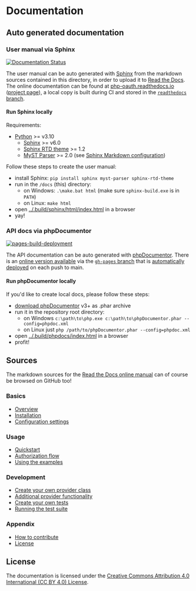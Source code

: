 # Documentation

## Auto generated documentation

### User manual via Sphinx

[![Documentation Status](https://readthedocs.org/projects/php-oauth/badge/?version=main)](https://php-oauth.readthedocs.io/en/main/?badge=main)

The user manual can be auto generated with [Sphinx](https://www.sphinx-doc.org) from the markdown sources contained in this directory, in order to upload it to [Read the Docs](https://readthedocs.org).
The online documentation can be found at [php-oauth.readthedocs.io](https://php-oauth.readthedocs.io/en/main/) ([project page](https://readthedocs.org/projects/php-oauth/)), a local copy is built during CI and stored in the [`readthedocs` branch](https://github.com/chillerlan/php-oauth/tree/readthedocs).


#### Run Sphinx locally

Requirements:

- [Python](https://www.python.org/downloads/) >= v3.10
  - [Sphinx](https://www.sphinx-doc.org/en/master/usage/installation.html) >= v6.0
  - [Sphinx RTD theme](https://pypi.org/project/sphinx-rtd-theme/) >= 1.2
  - [MyST Parser](https://myst-parser.readthedocs.io/en/latest/intro.html) >= 2.0 (see [Sphinx Markdown configuration](https://www.sphinx-doc.org/en/master/usage/markdown.html#markdown))

Follow these steps to create the user manual:

- install Sphinx: `pip install sphinx myst-parser sphinx-rtd-theme`
- run in the `/docs` (this) directory:
  - on Windows: `.\make.bat html` (make sure `sphinx-build.exe` is in `PATH`)
  - on Linux: `make html`
- open [../.build/sphinx/html/index.html](../.build/sphinx/html/index.html) in a browser
- yay!


### API docs via phpDocumentor

[![pages-build-deployment](https://github.com/chillerlan/php-oauth/actions/workflows/pages/pages-build-deployment/badge.svg?branch=gh-pages)](https://github.com/chillerlan/php-oauth/actions/workflows/pages/pages-build-deployment)

The API documentation can be auto generated with [phpDocumentor](https://www.phpdoc.org/).
There is an [online version available](https://chillerlan.github.io/php-oauth/) via the [`gh-pages` branch](https://github.com/chillerlan/php-oauth/tree/gh-pages)
that is [automatically deployed](https://github.com/chillerlan/php-oauth/deployments) on each push to main.


#### Run phpDocumentor locally

If you'd like to create local docs, please follow these steps:

- [download phpDocumentor](https://github.com/phpDocumentor/phpDocumentor/releases) v3+ as .phar archive
- run it in the repository root directory:
  - on Windows `c:\path\to\php.exe c:\path\to\phpDocumentor.phar --config=phpdoc.xml`
  - on Linux just `php /path/to/phpDocumentor.phar --config=phpdoc.xml`
- open [../.build/phpdocs/index.html](../.build/phpdocs/index.html) in a browser
- profit!


## Sources

The markdown sources for the [Read the Docs online manual](https://php-oauth.readthedocs.io) can of course be browsed on GitHub too!


### Basics

- [Overview](./Basics/Overview.md)
- [Installation](./Basics/Installation.md)
- [Configuration settings](./Basics/Configuration-settings.md)


### Usage

- [Quickstart](./Usage/Quickstart.md)
- [Authorization flow](./Usage/Authorization.md)
- [Using the examples](./Usage/Using-examples.md)


### Development

- [Create your own provider class](./Development/Create-provider.md)
- [Additional provider functionality](./Development/Additional-functionality.md)
- [Create your own tests](./Development/Create-tests.md)
- [Running the test suite](./Development/Test-suite.md)


### Appendix

- [How to contribute](./Appendix/Contribute.md)
- [License](./Appendix/License.rst)


## License

The documentation is licensed under the [Creative Commons Attribution 4.0 International (CC BY 4.0) License](https://creativecommons.org/licenses/by/4.0/).
